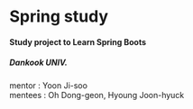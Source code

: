 # Spring study

#### Study project to Learn Spring Boots
##### Dankook UNIV.

mentor  : Yoon Ji-soo  
mentees : Oh Dong-geon, Hyoung Joon-hyuck
